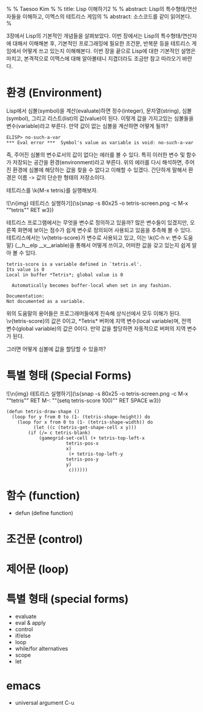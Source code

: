 %
% Taesoo Kim
%
% title: Lisp 이해하기2
%
% abstract: Lisp의 특수형태/연산자들을 이해하고, 이멕스의 테트리스 게임의
% abstract: 소스코드를 같이 읽어본다.
%

3장에서 Lisp의 기본적인 개념들을 살펴보았다. 이번 장에서는 Lisp의
특수형태/연산자에 대해서 이해해본 후, 기본적인 프로그래밍에 필요한 조건문, 반복문
등을 테트리스 게임에서 어떻게 쓰고 있는지 이해해본다. 이번 장을 끝으로 Lisp에
대한 기본적인 설명은 마치고, 본격적으로 이맥스에 대해 알아볼테니 지겹더라도
조금만 참고 따라오기 바란다.

# 환경 (Environment)

Lisp에서 심볼(symbol)을 계산(evaluate)하면 정수(integer), 문자열(string),
심볼(symbol), 그리고 리스트(list)의 값(value)이 된다. 이렇게 값을 가지고있는
심볼들을 변수(variable)라고 부른다. 만약 값이 없는 심볼을 계산하면 어떻게 될까?

    ELISP> no-such-a-var
    *** Eval error ***  Symbol's value as variable is void: no-such-a-var

즉, 주어진 심볼의 변수로서의 값이 없다는 에러를 볼 수 있다. 특히 이러한 변수 및
함수가 저장되는 공간을 환경(environment)라고 부른다. 위의 에러를 다시 해석하면,
주어진 환경에 심볼에 해당하는 값을 찾을 수 없다고 이해할 수 있겠다. 간단하게
말해서 환경은 이름 -> 값의 단순한 형태의 저장소이다.

테트리스를 \k{M-x tetris}를 실행해보자.

![\n{img} 테트리스 실행하기](\s{snap -s 80x25 -o tetris-screen.png -c 
 M-x "\"tetris\"" RET w3})

테트리스 프로그램에서는 무엇을 변수로 정의하고 있을까? 많은 변수들이 있겠지만,
오른쪽 화면에 보이는 점수가 쉽게 변수로 정의되어 사용되고 있음을 추측해 볼 수
있다. 테트리스에서는 \v{tetris-score}가 변수로 사용되고 있고, 이는 \k{C-h v: 변수
도움말} (__h__elp __v__ariable)을 통해서 어떻게 쓰이고, 어떠한 값을 갖고 있는지
쉽게 알아 볼 수 있다.

    tetris-score is a variable defined in `tetris.el'.
    Its value is 0
    Local in buffer *Tetris*; global value is 0
    
      Automatically becomes buffer-local when set in any fashion.
    
    Documentation:
    Not documented as a variable.

위의 도움말의 용어들은 프로그래머들에게 친숙해 상식선에서 모두 이해가 된다.
\v{tetris-score}의 값은 0이고, \*Tetris\* 버퍼에 지역 변수(local variable)며,
전역 변수(global variable)의 값은 0이다. 만약 값을 할당하면 자동적으로 버퍼의
지역 변수가 된다.

그러면 어떻게 심볼에 값을 할당할 수 있을까?

# 특별 형태 (Special Forms)

![\n{img} 테트리스 실행하기](\s{snap -s 80x25 -o tetris-screen.png -c 
 M-x "\"tetris\"" RET M-: "\"(setq tetris-score 100)\"" RET SPACE w3})

~~~~~~~~~~~~~~~~~~~~~~~~~~~~~~~~~~~~~~~~~~~~~~~~~~~~~~~~~~~ {.scheme}
(defun tetris-draw-shape ()
  (loop for y from 0 to (1- (tetris-shape-height)) do
	(loop for x from 0 to (1- (tetris-shape-width)) do
	      (let ((c (tetris-get-shape-cell x y)))
		(if (/= c tetris-blank)
		    (gamegrid-set-cell (+ tetris-top-left-x
					  tetris-pos-x
					  x)
				       (+ tetris-top-left-y
					  tetris-pos-y
					  y)
				       c))))))
~~~~~~~~~~~~~~~~~~~~~~~~~~~~~~~~~~~~~~~~~~~~~~~~~~~~~~~~~~~~~~~~~~~~

# 함수 (function)

 - defun (define function)

# 조건문 (control)

# 제어문 (loop)

# 특별 형태 (special forms)

- evaluate
 - eval & apply
- control
 - if/else
- loop
 - while/for alternatives
- scope
 - let

# emacs

- universal argument C-u
